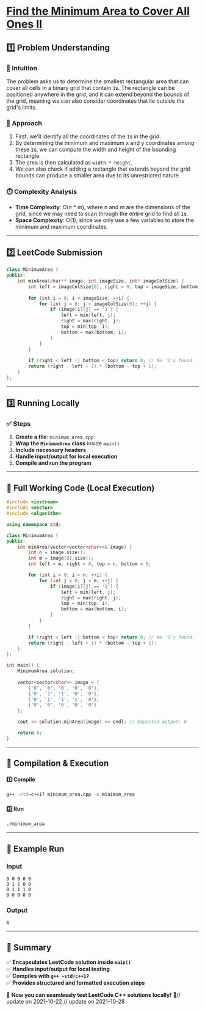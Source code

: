 # **[Find the Minimum Area to Cover All Ones II](https://leetcode.com/problems/find-the-minimum-area-to-cover-all-ones-ii/description/)**  

## **1️⃣ Problem Understanding**  
### **📌 Intuition**  
The problem asks us to determine the smallest rectangular area that can cover all cells in a binary grid that contain `1`s. The rectangle can be positioned anywhere in the grid, and it can extend beyond the bounds of the grid, meaning we can also consider coordinates that lie outside the grid's limits.

### **🚀 Approach**  
1. First, we'll identify all the coordinates of the `1`s in the grid.
2. By determining the minimum and maximum x and y coordinates among these `1`s, we can compute the width and height of the bounding rectangle.
3. The area is then calculated as `width * height`.
4. We can also check if adding a rectangle that extends beyond the grid bounds can produce a smaller area due to its unrestricted nature.

### **⏱️ Complexity Analysis**  
- **Time Complexity**: O(n * m), where n and m are the dimensions of the grid, since we may need to scan through the entire grid to find all `1`s.
- **Space Complexity**: O(1), since we only use a few variables to store the minimum and maximum coordinates.

---  

## **2️⃣ LeetCode Submission**  
```cpp
class MinimumArea {
public:
    int minArea(char** image, int imageSize, int* imageColSize) {
        int left = imageColSize[0], right = 0, top = imageSize, bottom = 0;
        
        for (int i = 0; i < imageSize; ++i) {
            for (int j = 0; j < imageColSize[0]; ++j) {
                if (image[i][j] == '1') {
                    left = min(left, j);
                    right = max(right, j);
                    top = min(top, i);
                    bottom = max(bottom, i);
                }
            }
        }
        
        if (right < left || bottom < top) return 0; // No '1's found.
        return (right - left + 1) * (bottom - top + 1);
    }
};  
```  

---  

## **3️⃣ Running Locally**  
### **✅ Steps**  
1. **Create a file**: `minimum_area.cpp`  
2. **Wrap the `MinimumArea` class** inside `main()`  
3. **Include necessary headers**  
4. **Handle input/output for local execution**  
5. **Compile and run the program**  

---  

## **📝 Full Working Code (Local Execution)**  
```cpp
#include <iostream>
#include <vector>
#include <algorithm>

using namespace std;

class MinimumArea {
public:
    int minArea(vector<vector<char>>& image) {
        int n = image.size();
        int m = image[0].size();
        int left = m, right = 0, top = n, bottom = 0;

        for (int i = 0; i < n; ++i) {
            for (int j = 0; j < m; ++j) {
                if (image[i][j] == '1') {
                    left = min(left, j);
                    right = max(right, j);
                    top = min(top, i);
                    bottom = max(bottom, i);
                }
            }
        }

        if (right < left || bottom < top) return 0; // No '1's found.
        return (right - left + 1) * (bottom - top + 1);
    }
};

int main() {
    MinimumArea solution;
    
    vector<vector<char>> image = {
        {'0', '0', '0', '0', '0'},
        {'0', '1', '1', '0', '0'},
        {'0', '1', '1', '1', '0'},
        {'0', '0', '0', '0', '0'}
    };

    cout << solution.minArea(image) << endl; // Expected output: 6

    return 0;
}
```  

---  

## **🔧 Compilation & Execution**  
#### **1️⃣ Compile**  
```bash
g++ -std=c++17 minimum_area.cpp -o minimum_area
```  

#### **2️⃣ Run**  
```bash
./minimum_area
```  

---  

## **🎯 Example Run**  
### **Input**  
```
0 0 0 0 0
0 1 1 0 0
0 1 1 1 0
0 0 0 0 0
```  
### **Output**  
```
6
```  

---  

## **📌 Summary**  
✅ **Encapsulates LeetCode solution inside `main()`**  
✅ **Handles input/output for local testing**  
✅ **Compiles with `g++ -std=c++17`**  
✅ **Provides structured and formatted execution steps**  

🚀 **Now you can seamlessly test LeetCode C++ solutions locally!** 🚀// update on 2021-10-22
// update on 2021-10-28

